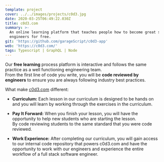 ```yaml
---
template: project
cover: ../../images/projects/c0d3.jpg
date: 2020-03-25T06:49:22.030Z
title: c0d3.com
summary: >-
  An online learning platform that teaches people how to become great software
  engineers for free.
git: 'https://github.com/garageScript/c0d3-app'
web: 'https://c0d3.com/'
tags: Typescript | GraphQL | Node
---
```

Our **free learning** process platform is interactive and follows the same practice as a well functioning engineering team. <br/> From the first line of code you write, you will be **code reviewed by engineers** to ensure you are always following industry best practices.

What make [c0d3.com](https://c0d3.com) different:

- **Curriculum:**
Each lesson in our curriculum is designed to be hands on and you will learn by working through the exercises in the curriculum. 

- **Pay It Forward:**
When you finish your lesson, you will have the opportunity to help new students who are starting the lesson. <br/>
By code reviewing students to the same standard that you were code reviewed.

- **Work Experience:**
After completing our curriculum, you will gain access to our internal code repository that powers c0d3.com and have the opportunity to work with our engineers and experience the entire workflow of a full stack software engineer. 
